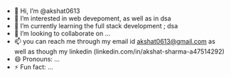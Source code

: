 - 👋 Hi, I’m @akshat0613
- 👀 I’m interested in web devepoment, as well as in dsa 
- 🌱 I’m currently learning the full stack development ; dsa
- 💞️ I’m looking to collaborate on ...
- 📫 you can reach me through my email id akshat0613@gmail.com as well as though my linkedin (linkedin.com/in/akshat-sharma-a47514292)
- 😄 Pronouns: ...
- ⚡ Fun fact: ...

<!---
akshat0613/akshat0613 is a ✨ special ✨ repository because its `README.md` (this file) appears on your GitHub profile.
You can click the Preview link to take a look at your changes.
--->
